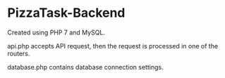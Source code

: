 # PizzaTask-Backend
Created using PHP 7 and MySQL.


api.php accepts API request,
then the request is processed in one of the routers.

database.php contains database connection settings.
